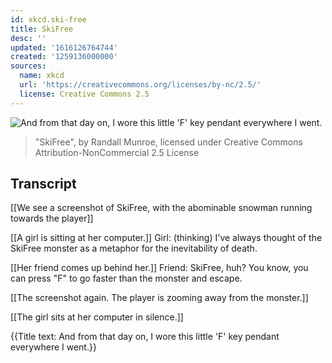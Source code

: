 ```yaml
---
id: xkcd.ski-free
title: SkiFree
desc: ''
updated: '1616126764744'
created: '1259136000000'
sources:
  name: xkcd
  url: 'https://creativecommons.org/licenses/by-nc/2.5/'
  license: Creative Commons 2.5
---
```

![And from that day on, I wore this little 'F' key pendant everywhere I went.](https://imgs.xkcd.com/comics/skifree.png)
> "SkiFree", by Randall Munroe, licensed under Creative Commons Attribution-NonCommercial 2.5 License

## Transcript
[[We see a screenshot of SkiFree, with the abominable snowman running towards the player]]

[[A girl is sitting at her computer.]]
Girl: (thinking) I've always thought of the SkiFree monster as a metaphor for the inevitability of death.

[[Her friend comes up behind her.]]
Friend: SkiFree, huh? You know, you can press "F" to go faster than the monster and escape.

[[The screenshot again. The player is zooming away from the monster.]]

[[The girl sits at her computer in silence.]]

{{Title text: And from that day on, I wore this little 'F' key pendant everywhere I went.}}
